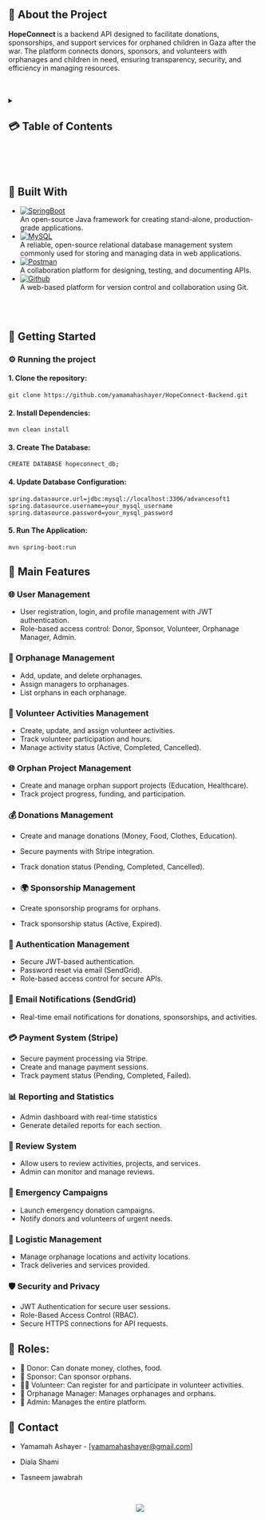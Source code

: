 <a name="intro"></a>
## 🌟 About the Project
<strong>HopeConnect </strong>  is a backend API designed to facilitate donations, sponsorships, and support services for orphaned children in Gaza after the war. The platform connects donors, sponsors, and volunteers with orphanages and children in need, ensuring transparency, security, and efficiency in managing resources.
<br>
<br>
<br>


<details>
  <summary><h2>💳 Table of Contents<h2\></summary>
  <ol>
    <li><a href="#intro">Introduction (What's HopeConnect project?)</a></li>
    <li><a href="#bw">Built With</a></li>
    <li><a href="#gs">Getting Started</a></li>
    <li><a href="#coref">Main Features</a></li>
    <li><a href="#roles">Roles</a></li>
    <li><a href="#API">API Documentation</a></li>
    <li><a href="#demo">Demo</a></li>
    <li><a href="#contact">Contact</a></li>
  </ol>
</details>
 <br>
 <br>
 <br>


<a name="bw"></a>
## 🔨 Built With
* [![SpringBoot][Spring-boot]][SpringURL] <br>An open-source Java framework for creating stand-alone, production-grade applications.
* [![MySQL][MySQL]][MySQLURL] <br>A reliable, open-source relational database management system commonly used for storing and managing data in web applications.
* [![Postman][Postman]][PostmanURL] <br>A collaboration platform for designing, testing, and documenting APIs.
* [![Github][Github]][GithubURL] <br>A web-based platform for version control and collaboration using Git.
<br>
<br>



<a name="gs"></a>
## 🚀 Getting Started
### ⚙️ Running the project
#### 1. Clone the repository:
```
git clone https://github.com/yamamahashayer/HopeConnect-Backend.git
```
#### 2. Install Dependencies:
```
mvn clean install
```
#### 3. Create The Database:
```
CREATE DATABASE hopeconnect_db;
```
#### 4. Update Database Configuration:
```
spring.datasource.url=jdbc:mysql://localhost:3306/advancesoft1
spring.datasource.username=your_mysql_username
spring.datasource.password=your_mysql_password
```
#### 5. Run The Application:
```
mvn spring-boot:run
```

<a name="coref"></a>
## 🚀 Main Features

### 🌐 User Management
- User registration, login, and profile management with JWT authentication.
- Role-based access control: Donor, Sponsor, Volunteer, Orphanage Manager, Admin.

### 🏡 Orphanage Management
- Add, update, and delete orphanages.
- Assign managers to orphanages.
- List orphans in each orphanage.

### 👥 Volunteer Activities Management
- Create, update, and assign volunteer activities.
- Track volunteer participation and hours.
- Manage activity status (Active, Completed, Cancelled).

### 🌐 Orphan Project Management
- Create and manage orphan support projects (Education, Healthcare).
- Track project progress, funding, and participation.

### 💰 Donations Management
- Create and manage donations (Money, Food, Clothes, Education).
- Secure payments with Stripe integration.
- Track donation status (Pending, Completed, Cancelled).
  
- ### 🌍 Sponsorship Management
- Create sponsorship programs for orphans.
- Track sponsorship status (Active, Expired).

### 🔑 Authentication Management
- Secure JWT-based authentication.
- Password reset via email (SendGrid).
- Role-based access control for secure APIs.

### 📧 Email Notifications (SendGrid)
- Real-time email notifications for donations, sponsorships, and activities.

### 💳 Payment System (Stripe)
- Secure payment processing via Stripe.
- Create and manage payment sessions.
- Track payment status (Pending, Completed, Failed).

### 📊 Reporting and Statistics
- Admin dashboard with real-time statistics
- Generate detailed reports for each section.

### 📝 Review System
- Allow users to review activities, projects, and services.
- Admin can monitor and manage reviews.

### 🚨 Emergency Campaigns
- Launch emergency donation campaigns.
- Notify donors and volunteers of urgent needs.

### 📍 Logistic Management
- Manage orphanage locations and activity locations.
- Track deliveries and services provided.

### 🛡️ Security and Privacy
- JWT Authentication for secure user sessions.
- Role-Based Access Control (RBAC).
- Secure HTTPS connections for API requests.

<a name="roles"></a>
## 👥 Roles:
- 👤 Donor: Can donate money, clothes, food.
- 👥 Sponsor: Can sponsor orphans.
- 👨‍⚕️ Volunteer: Can register for and participate in volunteer activities.
- 🏡 Orphanage Manager: Manages orphanages and orphans.
- 🔧 Admin: Manages the entire platform.




<a name="contact"></a>
## 📱 Contact
- Yamamah Ashayer - [yamamahashayer@gmail.com]
- Diala Shami
- Tasneem jawabrah


  <br>
  <p align="center"><a href="https://github.com/yamamahashayer/HopeConnect-Backend/graphs/contributors">
  <img src="https://contrib.rocks/image?repo=yamamahashayer/HopeConnect-Backend" />

 
[MySQL]: https://img.shields.io/badge/MySQL-4479A1?style=for-the-badge&logo=mysql&logoColor=white
[MySQLURL]: https://www.mysql.com/
[Spring-boot]: https://img.shields.io/badge/Spring%20Boot-6DB33F?style=for-the-badge&logo=spring-boot&logoColor=white
[SpringURL]: https://spring.io/projects/spring-boot
[GithubURL]: https://github.com/
[Postman]: https://img.shields.io/badge/Postman-FF6C37?style=for-the-badge&logo=postman&logoColor=white
[PostmanURL]: https://www.postman.com/
[wewe]: https://github.com/shahdyaseen/Advanced-Software.git
[JQuery-url]: https://jquery.com 
[Github]: https://img.shields.io/badge/GitHub-181717?style=for-the-badge&logo=github&logoColor=white
